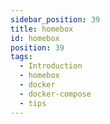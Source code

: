```yaml
---
sidebar_position: 39
title: homebox
id: homebox
position: 39
tags:
  - Introduction
  - homebox
  - docker
  - docker-compose
  - tips
---
```

